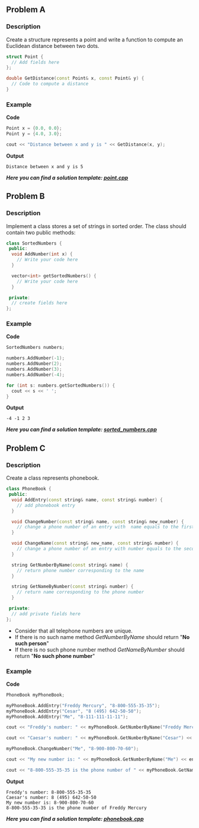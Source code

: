 ## Problem A


### Description
Create a structure represents a point and write a function to compute an Euclidean distance between two dots.

```c++
struct Point {
  // Add fields here
};

double GetDistance(const Point& x, const Point& y) {
  // Code to compute a distance
}

```

### Example

**Code**

  ```c++
  Point x = {0.0, 0.0};
  Point y = {4.0, 3.0};
  
  cout << "Distance between x and y is " << GetDistance(x, y);
  ```
  
**Output**
```
Distance between x and y is 5

```


_**Here you can find a solution template: [point.cpp](point.cpp)**_

## Problem B

### Description

Implement a class stores a set of strings in sorted order. The class should contain two public methods:

```c++
class SortedNumbers {
 public:
  void AddNumber(int x) {
    // Write your code here
  }

  vector<int> getSortedNumbers() {
    // Write your code here
  }

 private:
  // create fields here
};
```

### Example

**Code**
```c++
SortedNumbers numbers;

numbers.AddNumber(-1);
numbers.AddNumber(2);
numbers.AddNumber(3);
numbers.AddNumber(-4);

for (int s: numbers.getSortedNumbers()) {
  cout << s << ' ';
}

```

**Output**

```
-4 -1 2 3
```


_**Here you can find a solution template: [sorted_numbers.cpp](sorted_numbers.cpp)**_



## Problem C

### Description

Create a class represents phonebook.
```c++
class PhoneBook {
 public:
  void AddEntry(const string& name, const string& number) {
    // add phonebook entry
  }

  void ChangeNumber(const string& name, const string& new_number) {
    // change a phone number of an entry with  name equals to the first parameter to new_number
  }

  void ChangeName(const string& new_name, const string& number) {
    // change a phone number of an entry with number equals to the second parameter to new_name
  }

  string GetNumberByName(const string& name) {
    // return phone number corresponding to the name
  }

  string GetNameByNumber(const string& number) {
    // return name corresponding to the phone number
  }

 private:
  // add private fields here
};
```

- Consider that all telephone numbers are unique.
- If there is no such name method _GetNumberByName_ should return "**No such person**"
- If there is no such phone number method _GetNameByNumber_ should return "**No such phone number**"


### Example
**Code**
```c++
PhoneBook myPhoneBook;

myPhoneBook.AddEntry("Freddy Mercury", "8-800-555-35-35");
myPhoneBook.AddEntry("Cesar", "8 (495) 642-50-50");
myPhoneBook.AddEntry("Me", "8-111-111-11-11");

cout << "Freddy's number: " << myPhoneBook.GetNumberByName("Freddy Mercury") << endl;

cout << "Caesar's number: " << myPhoneBook.GetNumberByName("Cesar") << endl;

myPhoneBook.ChangeNumber("Me", "8-900-800-70-60");

cout << "My new number is: " << myPhoneBook.GetNumberByName("Me") << endl;

cout << "8-800-555-35-35 is the phone number of " << myPhoneBook.GetNameByNumber("8-800-555-35-35") << endl;
```

**Output**
```
Freddy's number: 8-800-555-35-35
Caesar's number: 8 (495) 642-50-50
My new number is: 8-900-800-70-60
8-800-555-35-35 is the phone number of Freddy Mercury
```

_**Here you can find a solution template: [phonebook.cpp](phonebook.cpp)**_
